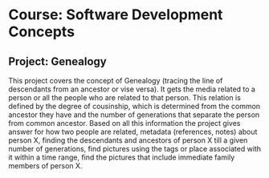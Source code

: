 # Course: Software Development Concepts
## Project: Genealogy

This project covers the concept of Genealogy (tracing the line of descendants from an ancestor or vise versa). It gets the media related to a person or all the people who are related to that person. This relation is defined by the degree of cousinship, which is determined from the common ancestor they have and the number of generations that separate the person from common ancestor. Based on all this information the project gives answer for how two people are related, metadata (references, notes) about person X, finding the descendants and ancestors of person X till a given number of generations, find pictures using the tags or place associated with it within a time range, find the pictures that include immediate family members of person X. 

